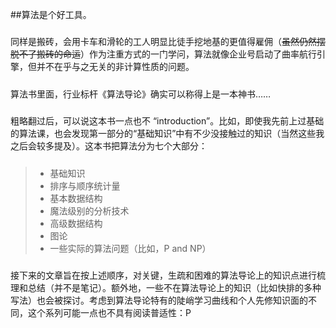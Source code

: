 ##算法是个好工具。
#####
同样是搬砖，会用卡车和滑轮的工人明显比徒手挖地基的更值得雇佣（~~虽然仍然摆脱不了搬砖的命运~~）作为注重方式的一门学问，算法就像企业号启动了曲率航行引擎，但并不在乎与之无关的非计算性质的问题。
#####
算法书里面，行业标杆《算法导论》确实可以称得上是一本神书……
#####
粗略翻过后，可以说这本书一点也不 “introduction”。比如，即使我先前上过基础的算法课，也会发现第一部分的“基础知识”中有不少没接触过的知识（当然这些我之后会较多提及）。这本书把算法分为七个大部分：
#####
> - 基础知识
> - 排序与顺序统计量
> - 基本数据结构
> - 魔法级别的分析技术
> - 高级数据结构
> - 图论
> - 一些实际的算法问题（比如，P and NP）
#####
接下来的文章旨在按上述顺序，对关键，生疏和困难的算法导论上的知识点进行梳理和总结（并不是笔记）。额外地，一些不在算法导论上的知识（比如快排的多种写法）也会被探讨。考虑到算法导论特有的陡峭学习曲线和个人先修知识面的不同，这个系列可能一点也不具有阅读普适性：P






